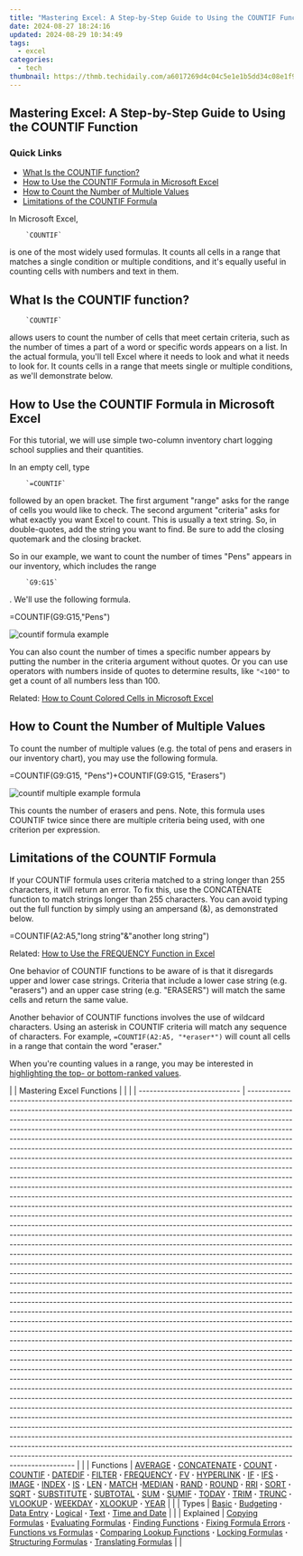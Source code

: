 ```yaml
---
title: "Mastering Excel: A Step-by-Step Guide to Using the COUNTIF Function"
date: 2024-08-27 18:24:16
updated: 2024-08-29 10:34:49
tags:
  - excel
categories:
  - tech
thumbnail: https://thmb.techidaily.com/a6017269d4c04c5e1e1b5dd34c08e1f92a0a41c1ec409bdbe7a0807e99cdc6f4.jpg
---
```


## Mastering Excel: A Step-by-Step Guide to Using the COUNTIF Function

### Quick Links

* [What Is the COUNTIF function?](https://some-knowledge.techidaily.com/updated-flawless-illustration-from-photographs-cross-platform-compatibility/)
* [How to Use the COUNTIF Formula in Microsoft Excel](https://on-screen-recording.techidaily.com/updated-review-and-compare-streamlabs-and-embedding-platforms/)
* [How to Count the Number of Multiple Values](https://some-guidance.techidaily.com/the-seekers-manual-a-comprehensive-approach-to-purchasing-high-definition-monitors-for-2024/)
* [Limitations of the COUNTIF Formula](https://youtube-data.techidaily.com/ed-best-practices-for-boosting-views-on-freefire-gaming-channels/)

 In Microsoft Excel, 

        `COUNTIF`
    
 is one of the most widely used formulas. It counts all cells in a range that matches a single condition or multiple conditions, and it's equally useful in counting cells with numbers and text in them.

##  What Is the COUNTIF function?

        `COUNTIF`
    
 allows users to count the number of cells that meet certain criteria, such as the number of times a part of a word or specific words appears on a list. In the actual formula, you'll tell Excel where it needs to look and what it needs to look for. It counts cells in a range that meets single or multiple conditions, as we'll demonstrate below.

##  How to Use the COUNTIF Formula in Microsoft Excel

 For this tutorial, we will use simple two-column inventory chart logging school supplies and their quantities.

 In an empty cell, type 

        `=COUNTIF`
    
 followed by an open bracket. The first argument "range" asks for the range of cells you would like to check. The second argument "criteria" asks for what exactly you want Excel to count. This is usually a text string. So, in double-quotes, add the string you want to find. Be sure to add the closing quotemark and the closing bracket.

 So in our example, we want to count the number of times "Pens" appears in our inventory, which includes the range 

        `G9:G15`
    
 . We'll use the following formula.

=COUNTIF(G9:G15,"Pens")

![countif formula example](https://static1.howtogeekimages.com/wordpress/wp-content/uploads/2021/09/countif-formula.jpg) 

 You can also count the number of times a specific number appears by putting the number in the criteria argument without quotes. Or you can use operators with numbers inside of quotes to determine results, like `"<100"` to get a count of all numbers less than 100.

Related: [How to Count Colored Cells in Microsoft Excel](https://facebook-video-recording.techidaily.com/new-2024-approved-the-cryptic-collection-of-2023-auction-for-anonymity-artifacts/) 

##  How to Count the Number of Multiple Values

 To count the number of multiple values (e.g. the total of pens and erasers in our inventory chart), you may use the following formula.

=COUNTIF(G9:G15, "Pens")+COUNTIF(G9:G15, "Erasers")

![countif multiple example formula](https://static1.howtogeekimages.com/wordpress/wp-content/uploads/2021/08/countif-multiple.jpg) 

 This counts the number of erasers and pens. Note, this formula uses COUNTIF twice since there are multiple criteria being used, with one criterion per expression.

##  Limitations of the COUNTIF Formula

 If your COUNTIF formula uses criteria matched to a string longer than 255 characters, it will return an error. To fix this, use the CONCATENATE function to match strings longer than 255 characters. You can avoid typing out the full function by simply using an ampersand (&), as demonstrated below.

=COUNTIF(A2:A5,"long string"&"another long string")

Related: [How to Use the FREQUENCY Function in Excel](https://digital-screen-recording.techidaily.com/new-ideal-low-impact-recording-devices-for-eco-conscious-filmmakers/) 

 One behavior of COUNTIF functions to be aware of is that it disregards upper and lower case strings. Criteria that include a lower case string (e.g. "erasers") and an upper case string (e.g. "ERASERS") will match the same cells and return the same value.

 Another behavior of COUNTIF functions involves the use of wildcard characters. Using an asterisk in COUNTIF criteria will match any sequence of characters. For example, `=COUNTIF(A2:A5, "*eraser*")` will count all cells in a range that contain the word "eraser."

 When you're counting values in a range, you may be interested in [highlighting the top- or bottom-ranked values](https://hardware-updates.techidaily.com/1722966983711-ultimate-solution-to-get-your-epson-et-4550-up-and-running-on-windows-with-proven-techniques/).

| |  Mastering Excel Functions |                                                                                                                                                                                                                                                                                                                                                                                                                                                                                                                                                                                                                                                                                                                                                                                                                                                                                                                                                                                                                                                                                                                                                                                                                                                                                                                                                                                                                                                                                                                                                                                                                                                                                                                                                                                                                                                                                                                                                                                                                                                                                                                                                                                                                                                                                                                                                                                                                                                                                                                                                                                                                                                                                                                                                                                                                                                                                                                                                                                                                                                                                                                    |  |
| ---------------------------- | ------------------------------------------------------------------------------------------------------------------------------------------------------------------------------------------------------------------------------------------------------------------------------------------------------------------------------------------------------------------------------------------------------------------------------------------------------------------------------------------------------------------------------------------------------------------------------------------------------------------------------------------------------------------------------------------------------------------------------------------------------------------------------------------------------------------------------------------------------------------------------------------------------------------------------------------------------------------------------------------------------------------------------------------------------------------------------------------------------------------------------------------------------------------------------------------------------------------------------------------------------------------------------------------------------------------------------------------------------------------------------------------------------------------------------------------------------------------------------------------------------------------------------------------------------------------------------------------------------------------------------------------------------------------------------------------------------------------------------------------------------------------------------------------------------------------------------------------------------------------------------------------------------------------------------------------------------------------------------------------------------------------------------------------------------------------------------------------------------------------------------------------------------------------------------------------------------------------------------------------------------------------------------------------------------------------------------------------------------------------------------------------------------------------------------------------------------------------------------------------------------------------------------------------------------------------------------------------------------------------------------------------------------------------------------------------------------------------------------------------------------------------------------------------------------------------------------------------------------------------------------------------------------------------------------------------------------------------------------------------------------------------------------------------------------------------------------------------------------------------ |  |
| Functions                    | [AVERAGE](https://win-able.techidaily.com/fixing-overwatch-startup-issues-how-to-get-rid-of-the-persistent-black-screen/) **·** [CONCATENATE](https://fake-location.techidaily.com/is-pgsharp-legal-when-you-are-playing-pokemon-on-xiaomi-redmi-13c-5g-drfone-by-drfone-virtual-android/) **·** [COUNT](https://android-location-track.techidaily.com/how-to-track-a-lost-xiaomi-redmi-note-12t-pro-for-free-drfone-by-drfone-virtual-android/) **·** [COUNTIF](https://win-forum.techidaily.com/complete-tutorial-clearing-out-windows-10-memory-dump-data/) **·** [DATEDIF](https://youtube-data.techidaily.com/n-2024-explore-the-best-historian-content-top-10-youtube-recommendations/) **·** [FILTER](https://youtube-sure.techidaily.com/024-approved-the-ultimate-guide-to-youtube-live-streaming/) **·** [FREQUENCY](https://digital-screen-recording.techidaily.com/new-ideal-low-impact-recording-devices-for-eco-conscious-filmmakers/) **·** [FV](https://on-screen-recording.techidaily.com/updated-2024-approved-enhancing-gaming-experience-with-steam-switch-control/) **·** [HYPERLINK](https://some-guidance.techidaily.com/updated-the-minimalists-guide-to-aerial-imagery-with-dji-spark/) **·** [IF](https://android-unlock.techidaily.com/in-2024-how-to-use-google-assistant-on-your-lock-screen-of-huawei-phone-by-drfone-android/) **·** [IFS](https://screen-recording.techidaily.com/updated-ultimate-techniques-for-precise-iptv-screen-imaging/) **·** [IMAGE](https://screen-mirror.techidaily.com/top-10-airplay-apps-in-xiaomi-redmi-note-12-5g-for-streaming-drfone-by-drfone-android/) **·** [INDEX](https://youtube-help.techidaily.com/in-2024-the-full-course-on-becoming-a-yt-creator-expert/) **·** [IS](https://win-amazing.techidaily.com/new-release-gtx-1650-super-driver-updates-compatible-with-windows-11/) **·** [LEN](https://extra-hints.techidaily.com/scalable-and-stylish-type-in-ae-with-top-choices/) **·** [MATCH](https://extra-guidance.techidaily.com/mirthful-missions-delving-into-the-goofy-movie-vhs-for-2024/) **·**[MEDIAN](https://some-techniques.techidaily.com/in-2024-from-novice-to-expert-the-complete-powerdirector-journey/) **·** [RAND](https://instagram-video-recordings.techidaily.com/updated-master-igtv-edits-top-10-tools-ranked/) **·** [ROUND](https://youtube-zero.techidaily.com/ed-2024-approved-the-quick-pathway-to-establishing-a-video-channel-on-your-phone/) **·** [RRI](https://vp-tips.techidaily.com/2024-approved-quick-cash-on-reddit-here-are-13-ways-for-new-users/) **·** [SORT](https://some-techniques.techidaily.com/2024-approved-gopro-versus-polaroid-editing-faces-vs-cameras-that-shoot-them/) **·** [SQRT](https://screen-video-capture.techidaily.com/in-2024-master-guide-ultimate-tips-for-maximizing-mobizens-screen-capture/) **·** [SUBSTITUTE](https://screen-sharing-recording.techidaily.com/updated-maiden-shoot-revelations-and-critique-for-2024/) **·** [SUBTOTAL](https://phone-solutions.techidaily.com/in-2024-prank-your-friends-easy-ways-to-fake-and-share-google-maps-location-on-oppo-a78-5g-drfone-by-drfone-virtual-android/) **·** [SUM](https://instagram-videos.techidaily.com/updated-steps-to-instagram-verification-and-fan-growth-in-under-150-characters/) **·** [SUMIF](https://on-screen-recording.techidaily.com/pinnacle-platforms-transforming-online-interaction/) **·** [TODAY](https://some-guidance.techidaily.com/2024-approved-unlock-spark-ars-full-potential-with-personalized-lut-implementations/) **·** [TRIM](https://graphic-issues.techidaily.com/regaining-access-to-nvidia-writable-displays/) **·** [TRUNC](https://windows11.techidaily.com/balancing-cpu-and-memory-use-after-news-downloads/) **·** [VLOOKUP](https://extra-tips.techidaily.com/integrate-sound-and-sight-web-studio/) **·** [WEEKDAY](https://youtube-tips.techidaily.com/n-2024-virtual-voyage-youtubes-premier-10-vr-video-experience/) **·** [XLOOKUP](https://android-transfer.techidaily.com/in-2024-5-ways-to-transfer-music-from-asus-rog-phone-7-ultimate-to-other-android-devices-easily-drfone-by-drfone-transfer-from-android-transfer-from-android/) **·** [YEAR](https://facebook-record-videos.techidaily.com/updated-in-2024-captivating-content-the-basics-of-removing-background-from-videos/) |  |
| Types                        | [Basic](https://visual-screen-recording.techidaily.com/in-2024-a-step-by-step-recorder-for-discord-enthusiasts/) **·** [Budgeting](https://easy-unlock-android.techidaily.com/in-2024-how-to-reset-a-realme-narzo-60-pro-5g-phone-that-is-locked-by-drfone-android/) **·** [Data Entry](https://vimeo-videos.techidaily.com/in-2024-high-end-downloads-best-10-apps-for-extracting-vimeo-videos/) **·** [Logical](https://extra-skills.techidaily.com/in-2024-spark-engagement-the-ultimate-list-of-video-text-effects/) **·** [Text](https://video-screen-grab.techidaily.com/updated-the-art-of-smooth-video-transitioning-for-2024/) **·** [Time and Date](https://extra-lessons.techidaily.com/kickstart-your-telegram-promotion-journey-tips-for-newbies/)                                                                                                                                                                                                                                                                                                                                                                                                                                                                                                                                                                                                                                                                                                                                                                                                                                                                                                                                                                                                                                                                                                                                                                                                                                                                                                                                                                                                                                                                                                                                                                                                                                                                                                                                                                                                                                                                                                                                                                                                                                                                                                                                                                                                                                                                                                                                                                                                                                                                                                                                                                              |  |
| Explained                    | [Copying Formulas](https://extra-tips.techidaily.com/in-2024-converting-personal-memories-from-stillness-to-motion/) **·** [Evaluating Formulas](https://youtube-blog.techidaily.com/ed-the-role-of-youtube-images-in-video-promotion-and-discovery-for-2024/) **·** [Finding Functions](https://win11.techidaily.com/renaissance-pc-refresh-with-atlasos/) **·** [Fixing Formula Errors](https://extra-lessons.techidaily.com/step-into-premium-sound-quality-garageband-edition/) **·** [Functions vs Formulas](https://games-able.techidaily.com/is-premium-play-on-demand-worth-it/) **·** [Comparing Lookup Functions](https://tech-revival.techidaily.com/examining-codegpts-capabilities-in-tech-innovation/) **·** [Locking Formulas](https://some-guidance.techidaily.com/in-2024-unveiling-effective-sales-methods/) **·** [Structuring Formulas](https://youtube-docs.techidaily.com/n-2024-automate-playlist-retrieval-from-youtube-directly/) **·** [Translating Formulas](https://extra-tips.techidaily.com/techniques-to-reduce-nausea-while-in-vr/)                                                                                                                                                                                                                                                                                                                                                                                                                                                                                                                                                                                                                                                                                                                                                                                                                                                                                                                                                                                                                                                                                                                                                                                                                                                                                                                                                                                                                                                                                                                                                                                                                                                                                                                                                                                                                                                                                                                                                                                                                                                                                                                                                 |  |

<ins class="adsbygoogle"
     style="display:block"
     data-ad-format="autorelaxed"
     data-ad-client="ca-pub-7571918770474297"
     data-ad-slot="1223367746"></ins>



<ins class="adsbygoogle"
     style="display:block"
     data-ad-client="ca-pub-7571918770474297"
     data-ad-slot="8358498916"
     data-ad-format="auto"
     data-full-width-responsive="true"></ins>
